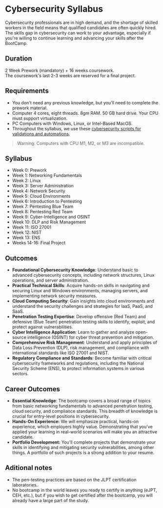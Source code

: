 # Cybersecurity Syllabus

Cybersecurity professionals are in high demand, and the shortage of skilled workers in the field means that qualified candidates are often quickly hired. The skills gap in cybersecurity can work to your advantage, especially if you're willing to continue learning and advancing your skills after the BootCamp.

## Duration

2 Week Prework (mandatory) + 16 weeks coursework.  
The coursework's last 2-3 weeks are reserved for a final project.  

## Requirements

- You don't need any previous knowledge, but you'll need to complete the prework material.  
- Computer 4 cores, eight threads. 8gm RAM. 50 GB hard drive. Your CPU must support virtualization.   
- PC Computers with Windows, Linux, or Intel-Based MacOS.
- Throughout the syllabus, we use these [cybersecurity scripts for validations and automations](https://github.com/4GeeksAcademy/cybersecurity-scripts).
> Warning: Computers with CPU M1, M2, or M3 are incompatible.  

## Syllabus

- Week 0: Prework
- Week 1: Networking Fundamentals
- Week 2: Linux
- Week 3: Server Administration
- Week 4: Network Security
- Week 5: Cloud Environments
- Week 6: Introduction to Pentesting
- Week 7: Pentesting Blue Team
- Week 8: Pentesting Red Team
- Week 9: Cyber-Intelligence and OSINT
- Week 10: DLP and Risk Management
- Week 11: ISO 27001
- Week 12: NIST
- Week 13: ENS
- Weeks 14-16: Final Project

## Outcomes

- **Foundational Cybersecurity Knowledge**: Understand basic to advanced cybersecurity concepts, including network structures, Linux operations, and server administration.
- **Practical Technical Skills**: Acquire hands-on skills in navigating and securing Linux and Windows environments, managing servers, and implementing network security measures.
- **Cloud Computing Security**: Gain insights into cloud environments and understand the security challenges and strategies for IaaS, PaaS, and SaaS.
- **Penetration Testing Expertise**: Develop offensive (Red Team) and defensive (Blue Team) penetration testing skills to identify, exploit, and protect against vulnerabilities.
- **Cyber Intelligence Application**: Learn to gather and analyze open-source intelligence (OSINT) for cyber threat prevention and mitigation.
- **Comprehensive Risk Management**: Understand and apply principles of Data Loss Prevention (DLP), risk management, and compliance with international standards like ISO 27001 and NIST.
- **Regulatory Compliance and Standards**: Become familiar with critical cybersecurity frameworks and regulations, including the National Security Scheme (ENS), to protect information systems in various sectors.

## Career Outcomes

- **Essential Knowledge**: The bootcamp covers a broad range of topics from basic networking fundamentals to advanced penetration testing, cloud security, and compliance standards. This breadth of knowledge is crucial for entry-level positions in cybersecurity.
- **Hands-On Experience:** We will emphasize practical, hands-on experience, which employers highly value. Demonstrating that you've applied your learning in real-world scenarios will make you an attractive candidate.
- **Portfolio Development:** You'll complete projects that demonstrate your skills in identifying and mitigating security vulnerabilities, among other things. A portfolio of such projects is a strong addition to your resume.

## Aditional notes

- The pen-testing practices are based on the JLPT certification laboratories.
- No bootcamp in the world leaves you ready to certify in anything (eJPT, CEH, etc.), but if you wish to get certified after the bootcamp, you will already have a large part of the study.
